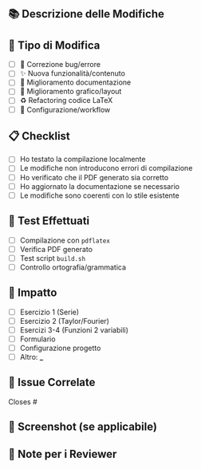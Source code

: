 ## 📚 Descrizione delle Modifiche

<!-- Descrivi brevemente le modifiche apportate -->

## 🎯 Tipo di Modifica

- [ ] 🐛 Correzione bug/errore
- [ ] ✨ Nuova funzionalità/contenuto
- [ ] 📖 Miglioramento documentazione
- [ ] 🎨 Miglioramento grafico/layout
- [ ] ♻️ Refactoring codice LaTeX
- [ ] 🔧 Configurazione/workflow

## 📋 Checklist

- [ ] Ho testato la compilazione localmente
- [ ] Le modifiche non introducono errori di compilazione
- [ ] Ho verificato che il PDF generato sia corretto
- [ ] Ho aggiornato la documentazione se necessario
- [ ] Le modifiche sono coerenti con lo stile esistente

## 🧪 Test Effettuati

<!-- Descrivi come hai testato le modifiche -->

- [ ] Compilazione con `pdflatex`
- [ ] Verifica PDF generato
- [ ] Test script `build.sh`
- [ ] Controllo ortografia/grammatica

## 📖 Impatto

<!-- Quale sezione della guida è interessata? -->

- [ ] Esercizio 1 (Serie)
- [ ] Esercizio 2 (Taylor/Fourier)
- [ ] Esercizi 3-4 (Funzioni 2 variabili)
- [ ] Formulario
- [ ] Configurazione progetto
- [ ] Altro: ********\_********

## 🔗 Issue Correlate

<!-- Menziona eventuali issue che questa PR risolve -->

Closes #

## 📸 Screenshot (se applicabile)

<!-- Aggiungi screenshot del PDF prima/dopo se le modifiche sono visibili -->

## 📝 Note per i Reviewer

<!-- Informazioni aggiuntive per chi revisiona la PR -->
